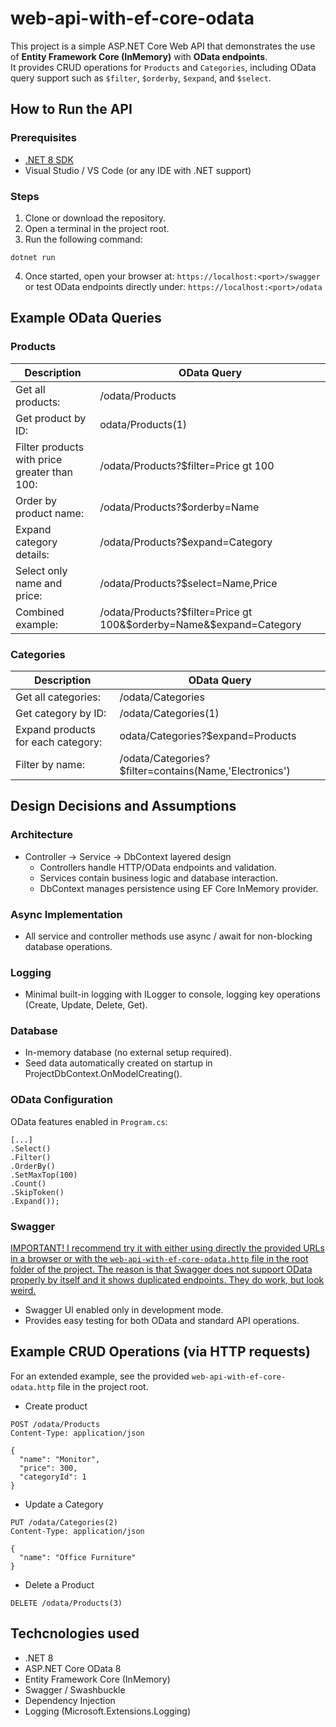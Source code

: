 ﻿# web-api-with-ef-core-odata

This project is a simple ASP.NET Core Web API that demonstrates the use of **Entity Framework Core (InMemory)** with **OData endpoints**.  
It provides CRUD operations for `Products` and `Categories`, including OData query support such as `$filter`, `$orderby`, `$expand`, and `$select`.

## How to Run the API

### Prerequisites
- [.NET 8 SDK](https://dotnet.microsoft.com/en-us/download)
- Visual Studio / VS Code (or any IDE with .NET support)

### Steps
1. Clone or download the repository.
2. Open a terminal in the project root.
3. Run the following command:
```
dotnet run
```
4. Once started, open your browser at: 
`https://localhost:<port>/swagger`
or test OData endpoints directly under:
`https://localhost:<port>/odata`

## Example OData Queries

### Products
| Description									| OData Query															|
|-----------------------------------------------|-----------------------------------------------------------------------|
| Get all products:								| /odata/Products														|
| Get product by ID:							| odata/Products(1)														|
| Filter products with price greater than 100:	| /odata/Products?$filter=Price gt 100									|
| Order by product name:						| /odata/Products?$orderby=Name											|
| Expand category details:						| /odata/Products?$expand=Category										|
| Select only name and price:					| /odata/Products?$select=Name,Price									|
| Combined example:								| /odata/Products?$filter=Price gt 100&$orderby=Name&$expand=Category	|

### Categories
| Description							| OData Query												|
|---------------------------------------|-----------------------------------------------------------|
| Get all categories:					| /odata/Categories											|
| Get category by ID:					| /odata/Categories(1)										|
| Expand products for each category:	| odata/Categories?$expand=Products							|
| Filter by name:						| /odata/Categories?$filter=contains(Name,'Electronics')	|

## Design Decisions and Assumptions

### Architecture
- Controller → Service → DbContext layered design
	- Controllers handle HTTP/OData endpoints and validation.
	- Services contain business logic and database interaction.
	- DbContext manages persistence using EF Core InMemory provider.

### Async Implementation
- All service and controller methods use async / await for non-blocking database operations.

### Logging
- Minimal built-in logging with ILogger<T> to console, logging key operations (Create, Update, Delete, Get).

### Database
- In-memory database (no external setup required).
- Seed data automatically created on startup in ProjectDbContext.OnModelCreating().

### OData Configuration
OData features enabled in `Program.cs`:
```
[...]
.Select()
.Filter()
.OrderBy()
.SetMaxTop(100)
.Count()
.SkipToken()
.Expand());
```

### Swagger
<ins>IMPORTANT! I recommend try it with either using directly the provided URLs in a browser or with the `web-api-with-ef-core-odata.http` file in the root folder of the project. The reason is that Swagger does not support OData properly by itself and it shows duplicated endpoints. They do work, but look weird.</ins>
- Swagger UI enabled only in development mode.
- Provides easy testing for both OData and standard API operations.

## Example CRUD Operations (via HTTP requests)
For an extended example, see the provided `web-api-with-ef-core-odata.http` file in the project root.
- Create product
```
POST /odata/Products
Content-Type: application/json

{
  "name": "Monitor",
  "price": 300,
  "categoryId": 1
}
```
- Update a Category
```
PUT /odata/Categories(2)
Content-Type: application/json

{
  "name": "Office Furniture"
}
```
- Delete a Product
```
DELETE /odata/Products(3)
```

## Techcnologies used
- .NET 8
- ASP.NET Core OData 8
- Entity Framework Core (InMemory)
- Swagger / Swashbuckle
- Dependency Injection
- Logging (Microsoft.Extensions.Logging)